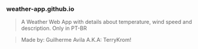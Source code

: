 ### weather-app.github.io
> A Weather Web App with details about temperature, wind speed and description. Only in PT-BR

> Made by: Guilherme Avila
> A.K.A: TerryKrom!
